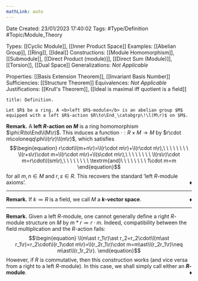 ```yaml
---
mathLink: auto
---
```


<div class="topSpace"></div>

Date Created: 23/01/2023 17:40:02
Tags: #Type/Definition #Topic/Module_Theory

Types: [[Cyclic Module]], [[Inner Product Space]]
Examples: [[Abelian Group]], [[Ring]], [[Ideal]]
Constructions: [[Module Homomorphism]], [[Submodule]], [[Direct Product (module)]], [[Direct Sum (Module)]], [[Torsion]], [[Dual Space]]
Generalizations: <i>Not Applicable</i>

Properties: [[Basis Extension Theorem]], [[Invariant Basis Number]]
Sufficiencies: [[Structure Theorem]]
Equivalences: <i>Not Applicable</i>
Justifications: [[Krull's Theorem]], [[Ideal is maximal iff quotient is a field]]

``` ad-Definition
title: Definition.

Let $R$ be a ring. A <b>left $R$-module</b> is an abelian group $M$ equipped with a left $R$-action $R\to\End_\catabgrp\!\l(M\r)$ on $M$.

```

<b>Remark.</b> A <b>left $R$-action on $M$</b> is a ring homomorphism $\phi:R\to\End\l(M\r)$. This induces a function $\cdot:R\times M\to M$ by $r\cdot m\coloneqq\phi\l(r\r)\l(m\r)$, which satisfies
$$\begin{equation}
    r\cdot\l(m+n\r)=\l(r\cdot m\r)+\l(r\cdot n\r),\ \ \ \ \ \ \ \ \l(r+s\r)\cdot m=\l(r\cdot m\r)+\l(s\cdot m\r),\ \ \ \ \ \ \ \ \l(rs\r)\cdot m=r\cdot\l(sm\r),\ \ \ \ \ \ \ \ \textrm{and}\ \ \ \ \ \ \ \ 1\cdot m=m
\end{equation}$$
for all $m,n\in M$ and $r,s\in R$. This recovers the standard ‘left $R$-module axioms’.<span style="float:right;">$\blacklozenge$</span>

---

<b>Remark.</b> If $k\coloneqq R$ is a field, we call $M$ a <b>$k$-vector space</b>.<span style="float:right;">$\blacklozenge$</span>

---

<b>Remark.</b> Given a left $R$-module, one cannot generally define a right $R$-module structure on $M$ by $m\ast r\coloneqq r\cdot m$. Indeed, compatibility between the field multiplication and the $R$-action fails:
$$\begin{equation}
    \l(m\ast r_1\r)\ast r_2=r_2\cdot\l(m\ast r_1\r)=r_2\cdot\l(r_1\cdot m\r)=\l(r_2r_1\r)\cdot m=m\ast\l(r_2r_1\r)\neq m\ast\l(r_1r_2\r).
\end{equation}$$
However, if $R$ is commutative, then this construction works (and vice versa from a right to a left $R$-module). In this case, we shall simply call either an <b>$R$-module</b>.<span style="float:right;">$\blacklozenge$</span>
